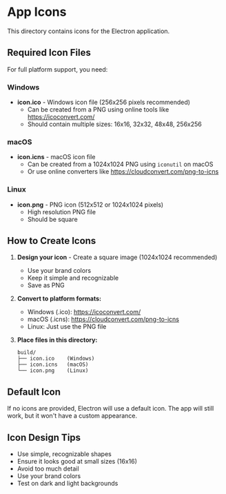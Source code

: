 # App Icons

This directory contains icons for the Electron application.

## Required Icon Files

For full platform support, you need:

### Windows
- **icon.ico** - Windows icon file (256x256 pixels recommended)
  - Can be created from a PNG using online tools like https://icoconvert.com/
  - Should contain multiple sizes: 16x16, 32x32, 48x48, 256x256

### macOS
- **icon.icns** - macOS icon file
  - Can be created from a 1024x1024 PNG using `iconutil` on macOS
  - Or use online converters like https://cloudconvert.com/png-to-icns

### Linux
- **icon.png** - PNG icon (512x512 or 1024x1024 pixels)
  - High resolution PNG file
  - Should be square

## How to Create Icons

1. **Design your icon** - Create a square image (1024x1024 recommended)
   - Use your brand colors
   - Keep it simple and recognizable
   - Save as PNG

2. **Convert to platform formats:**
   - Windows (.ico): https://icoconvert.com/
   - macOS (.icns): https://cloudconvert.com/png-to-icns
   - Linux: Just use the PNG file

3. **Place files in this directory:**
   ```
   build/
   ├── icon.ico    (Windows)
   ├── icon.icns   (macOS)
   └── icon.png    (Linux)
   ```

## Default Icon

If no icons are provided, Electron will use a default icon. The app will still work, but it won't have a custom appearance.

## Icon Design Tips

- Use simple, recognizable shapes
- Ensure it looks good at small sizes (16x16)
- Avoid too much detail
- Use your brand colors
- Test on dark and light backgrounds
